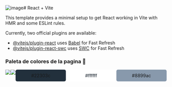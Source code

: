 ![image](https://github.com/user-attachments/assets/fc52da8c-8784-4410-a937-c67dba917556)# React + Vite

This template provides a minimal setup to get React working in Vite with HMR and some ESLint rules.

Currently, two official plugins are available:

- [@vitejs/plugin-react](https://github.com/vitejs/vite-plugin-react/blob/main/packages/plugin-react/README.md) uses [Babel](https://babeljs.io/) for Fast Refresh
- [@vitejs/plugin-react-swc](https://github.com/vitejs/vite-plugin-react-swc) uses [SWC](https://swc.rs/) for Fast Refresh

<h3>Paleta de colores de la pagina 🎨</h3>
<center style="display: flex;">
    <img src="https://i.imgur.com/plEOyfA.png">
    <img src="https://i.imgur.com/ZaXwi6D.png">
    <div style="color: #fffff; background-color: 	#22303c; padding: 10px; width: 150px; border-radius: 5px;">
        #22303c
    </div>
    <div style="color: #15202b; background-color: 	#ffffff; padding: 10px; width: 150px; border-radius: 5px;">
        #ffffff
    </div>
    <div style="color: #fffff; background-color: #8899ac; padding: 10px; width: 150px; border-radius: 5px;">
        #8899ac
    </div>
</center>

